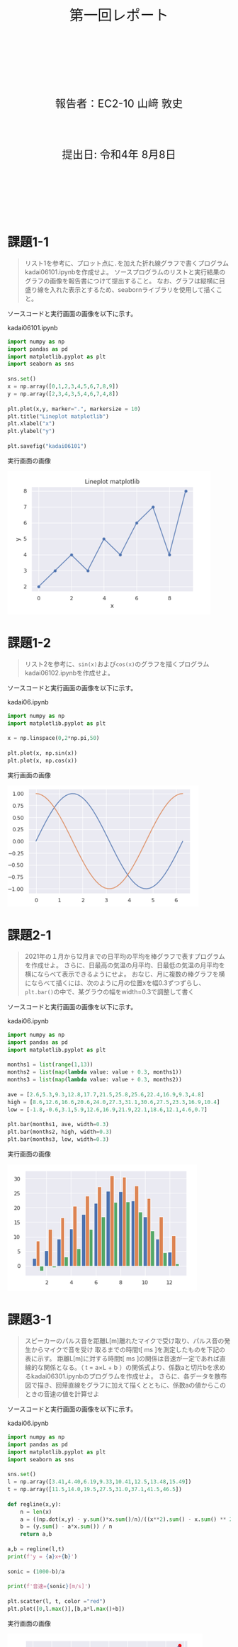 <!-- 表紙 -->

<div style="text-align: center;">
<div style="font-size: 32px;margin: 240px auto 0px">
第一回レポート
</div>
<div style="font-size: 24px;margin: 160px auto 0px">
報告者：EC2-10 山﨑 敦史
</div>
<div style="font-size: 24px;margin: 80px auto 160px">
提出日: 令和4年 8月8日
</div>
</div>

<div style="page-break-before:always"></div>

<!-- 以下レポート -->

# 課題1-1
> リスト1を参考に、プロット点に`.`を加えた折れ線グラフで書くプログラムkadai06101.ipynbを作成せよ。
> ソースプログラムのリストと実行結果のグラフの画像を報告書につけて提出すること。
> なお、グラフは縦横に目盛り線を入れた表示とするため、seabornライブラリを使用して描くこと。


ソースコードと実行画面の画像を以下に示す。

kadai06101.ipynb
```py
import numpy as np
import pandas as pd
import matplotlib.pyplot as plt
import seaborn as sns

sns.set()
x = np.array([0,1,2,3,4,5,6,7,8,9])
y = np.array([2,3,4,3,5,4,6,7,4,8])

plt.plot(x,y, marker=".", markersize = 10)
plt.title("Lineplot matplotlib")
plt.xlabel("x")
plt.ylabel("y")

plt.savefig("kadai06101")
```

実行画面の画像

![kadai](../P6/kadai06101.png)

# 課題1-2
> リスト2を参考に、`sin(x)`および`cos(x)`のグラフを描くプログラムkadai06102.ipynbを作成せよ。


ソースコードと実行画面の画像を以下に示す。

kadai06.ipynb
```py
import numpy as np
import matplotlib.pyplot as plt

x = np.linspace(0,2*np.pi,50)

plt.plot(x, np.sin(x))
plt.plot(x, np.cos(x))
```

実行画面の画像

![kadai](../P6/kadai06102.png)

# 課題2-1
> 2021年の１月から12月までの日平均の平均を棒グラフで表すプログラムを作成せよ。
> さらに、日最高の気温の月平均、日最低の気温の月平均を横にならべて表示できるようにせよ。
> おなじ、月に複数の棒グラフを横にならべて描くには、次のように月の位置xを幅0.3ずつずらし、`plt.bar()`の中で、某グラウの幅をwidth=0.3で調整して書く

ソースコードと実行画面の画像を以下に示す。

kadai06.ipynb
```py
import numpy as np
import pandas as pd
import matplotlib.pyplot as plt

months1 = list(range(1,13))
months2 = list(map(lambda value: value + 0.3, months1))
months3 = list(map(lambda value: value + 0.3, months2))

ave = [2.6,5.3,9.3,12.8,17.7,21.5,25.8,25.6,22.4,16.9,9.3,4.8]
high = [8.6,12.6,16.6,20.6,24.0,27.3,31.1,30.6,27.5,23.3,16.9,10.4]
low = [-1.8,-0.6,3.1,5.9,12.6,16.9,21.9,22.1,18.6,12.1,4.6,0.7]

plt.bar(months1, ave, width=0.3)
plt.bar(months2, high, width=0.3)
plt.bar(months3, low, width=0.3)
```

実行画面の画像

![kadai](../P6/kadai06201.png)

# 課題3-1
>スピーカーのパルス音を距離L[m]離れたマイクで受け取り、パルス音の発生からマイクで音を受け
取るまでの時間t[ ms ]を測定したものを下記の表に示す。
距離L[m]に対する時間t[ ms ]の関係は音速が一定であれば直線的な関係となる。（ t = a×L + b ）の関係式より、係数aと切片bを求めるkadai06301.ipynbのプログラムを作成せよ。
さらに、各データを散布図で描き、回帰直線をグラフに加えて描くとともに、係数aの値からこのときの音速の値を計算せよ


ソースコードと実行画面の画像を以下に示す。

kadai06.ipynb
```py
import numpy as np
import pandas as pd
import matplotlib.pyplot as plt
import seaborn as sns

sns.set()
l = np.array([3.41,4.40,6.19,9.33,10.41,12.5,13.48,15.49])
t = np.array([11.5,14.0,19.5,27.5,31.0,37.1,41.5,46.5])

def regline(x,y):
    n = len(x)
    a = ((np.dot(x,y) - y.sum()*x.sum()/n)/((x**2).sum() - x.sum() ** 2 /n))
    b = (y.sum() - a*x.sum()) / n
    return a,b

a,b = regline(l,t)
print(f'y = {a}x+{b}')

sonic = (1000-b)/a

print(f'音速={sonic}[m/s]')

plt.scatter(l, t, color ="red")
plt.plot([0,l.max()],[b,a*l.max()+b])
```

実行画面の画像

![kadai](../P6/kadai06301.png)

# 検討課題1-1
> 最小二乗法による回帰直線の傾きaおよび切片bが、(1)式および(2)式により導かれることを原理的に説明せよ

回帰直線の式を`y=ax+b`と置くと、データ(xi, yi)とその直線のy方向の誤差は`| yi - axi - b |`である。すべての点の誤差の合計を最小にすることが最小二乗法の目的である。
```
Σ(yi - axi -b)^2  ...(3)
```
(3)すべての点の誤差の合計


変数a,bを求めるにはに変数の二次関数を解く手法を使うか、偏微分の方法で解くことができる。

aで偏微分した場合
```
2a Σ xi^2 - Σ xi yi + 2b Σxi = 0  ...(4)
```
bで偏微分した場合
```
2nb - 2Σ yi + 2aΣ xi = 0  ...(5)
```

式(4), (5)を連立方程式として、a, bを求めると式(1), (2)を導出することができる。
